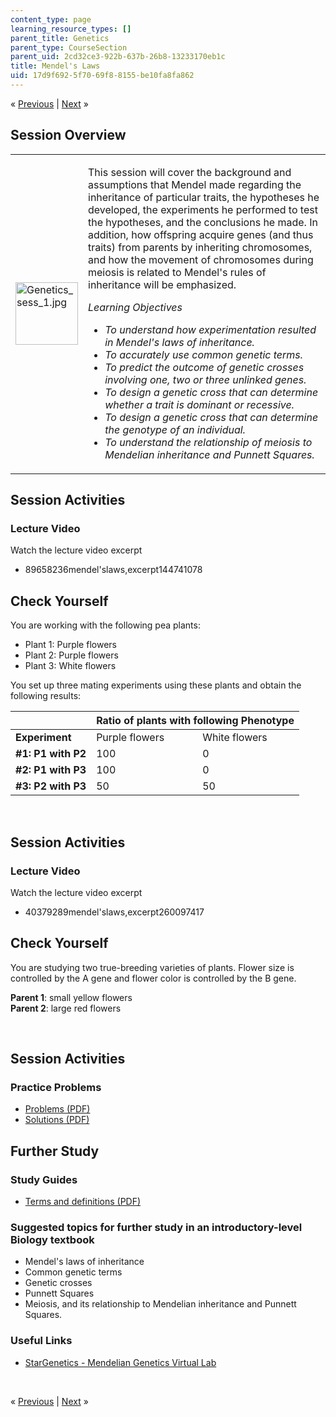 ```yaml
---
content_type: page
learning_resource_types: []
parent_title: Genetics
parent_type: CourseSection
parent_uid: 2cd32ce3-922b-637b-26b8-13233170eb1c
title: Mendel's Laws
uid: 17d9f692-5f70-69f8-8155-be10fa8fa862
---
```

<p class="sc_nav">&laquo; <a class="sc_prev" href="./resolveuid/2cd32ce3922b637b26b813233170eb1c">Previous</a> | <a class="sc_next" href="./resolveuid/06e0b88b67159f8b06c3dbe3474bcaed">Next</a> &raquo;</p> <h2 class="subhead">Session Overview</h2> <table class="sc_overview">     <tbody>         <tr>             <td><img width="100" height="100" alt="Genetics_sess_1.jpg" src="./resolveuid/f2d1f5ce61d5ab005b5ea4e2f6151b8d" /></td>             <td><p>This session will cover the background and assumptions that Mendel made regarding the inheritance of particular traits, the hypotheses he developed, the experiments he performed to test the hypotheses, and the conclusions he made. In addition, how offspring acquire genes (and thus traits) from parents by inheriting chromosomes, and how the movement of chromosomes during meiosis is related to Mendel's rules of inheritance will be emphasized.</p>             <p><em>Learning Objectives</em></p>             <ul class="arrow">                 <li><em>To understand how experimentation resulted in Mendel's laws of inheritance.</em></li>                 <li><em>To accurately use common genetic terms.</em></li>                 <li><em>To predict the outcome of genetic crosses involving one, two or three unlinked genes.</em></li>                 <li><em>To design a genetic cross that can determine whether a trait is dominant or recessive.</em></li>                 <li><em>To design a genetic cross that can determine the genotype of an individual.</em></li>                 <li><em>To understand the relationship of meiosis to Mendelian inheritance and Punnett Squares.</em></li>             </ul></td>         </tr>     </tbody> </table> <h2 class="subhead">Session Activities</h2> <h3 class="subsubhead">Lecture Video</h3> <p>Watch the lecture video excerpt</p> <ul class="arrow">     <li>89658236mendel'slaws,excerpt144741078</li> </ul> <h2 class="subhead">Check Yourself</h2> <p>You are working with the following pea plants:</p> <ul>     <li>Plant 1: Purple flowers</li>     <li>Plant 2: Purple flowers</li>     <li>Plant 3: White flowers</li> </ul> <p>You set up three mating experiments using these plants and obtain the following results:</p> <div class="maintabletemplate"><table class="tablewidth75">     <thead>         <tr>             <th>&nbsp;</th>             <th colspan="2">Ratio of plants with following Phenotype</th>         </tr>     </thead>     <tbody>         <tr class="row">             <td><strong>Experiment</strong></td>             <td>Purple flowers</td>             <td>White flowers</td>         </tr>         <tr class="alt-row">             <td><strong>#1: P1 with P2</strong></td>             <td>100</td>             <td>0</td>         </tr>         <tr class="alt-row">             <td><strong>#2: P1 with P3</strong></td>             <td>100</td>             <td>0</td>         </tr>         <tr class="alt-row">             <td><strong>#3: P2 with P3</strong></td>             <td>50</td>             <td>50</td>         </tr>     </tbody> </table></div> <div id="quizArea">&nbsp;</div> <script type="text/javascript" src="/scripts/jquery-1.3.2.min.js"></script> <script type="text/javascript" src="/scripts/jQuizMe-uncompressed.js"></script> <script type="text/javascript">
// There was an extra comma at the end of multiList array.
$( function($){
	var quizMulti = {
    multiList: [
	{
        ques: "Which phenotype is dominant?",
        ans: "Purple flowers",
        ansSel: ["White flowers"],
        ansInfo: "Experiment #2 demonstrates that purple flower color is dominant to white flower color."
    },
	{
        ques: "What is the genotype of Plant 1 with respect to flower color?",
        ans: 'PP <span style="display: none;">1</span>',
        ansSel: ['Pp <span style="display: none;">2</span>', 'pp <span style="display: none;">3</span>'],
        ansInfo: ""
    },
	{
        ques: "What is the genotype of Plant 2 with respect to flower color?",
        ans: 'Pp <span style="display: none;">2</span>',
        ansSel: ['PP <span style="display: none;">1</span>', 'pp <span style="display: none;">3</span>'],
        ansInfo: ""
    },				
	{
        ques: "What is the genotype of Plant 3 with respect to flower color?",
        ans: 'pp <span style="display: none;">3</span>',
        ansSel: ['PP <span style="display: none;">1</span>', 'Pp <span style="display: none;">2</span>'],
        ansInfo: ""
    }]
	};
	var options = {
		allRandom: false,
		Random: false,
		help: "",
		showHTML: false,
		animationType: 0,
		showWrongAns: true,
		title: "Concept test 1",	 
};
$("#quizArea").jQuizMe(quizMulti, options);
});
</script> <h2 class="subhead">Session Activities</h2> <h3 class="subsubhead">Lecture Video</h3> <p>Watch the lecture video excerpt</p> <ul class="arrow">     <li>40379289mendel'slaws,excerpt260097417</li> </ul> <h2 class="subhead">Check Yourself</h2> <p>You are studying two true-breeding varieties of plants. Flower size is controlled by the A gene and flower color is controlled by the B gene.</p> <p><strong>Parent 1</strong>: small yellow flowers <br /> <strong>Parent 2</strong>: large red flowers</p> <div id="quizArea2">&nbsp;</div> <script type="text/javascript" src="/scripts/jquery-1.3.2.min.js"></script> <script type="text/javascript" src="/scripts/jQuizMe-uncompressed.js"></script> <script type="text/javascript">
// There was an extra comma at the end of multiList array.
$( function($){
	var quizMulti = {
    multiList: [
	{
        ques: 'You cross the two true-breeding parental plants, and find that <strong>all</strong> the F1 progeny have small red flowers.<br /><br />Which of the following phenotypes are dominant?',
        ans: "small red",
        ansSel: ["large red", "large yellow", "small yellow"],
        ansInfo: ""
    },
	{
        ques: 'You cross the two true-breeding parental plants, and find that <strong>all</strong> the F1 progeny have small red flowers.<br /><br />What is the genotype of Parent 1 with respect to flower color and size? Use A and B for the dominant traits, a and b for the recessive traits.',
        ans: 'AAbb <span style="display: none;">5</span>',
        ansSel: ['AABB <span style="display: none;">4</span>', 'aaBB <span style="display: none;">6</span>', 'aabb <span style="display: none;">7</span>', 'AaBb <span style="display: none;">8</span>'],
        ansInfo: ""
    },
	{
        ques: 'You cross the two true-breeding parental plants, and find that <strong>all</strong> the F1 progeny have small red flowers.<br /><br />What is the genotype of Parent 2 with respect to flower color and size? Use A and B for the dominant traits, a and b for the recessive traits.',
        ans: 'aaBB <span style="display: none;">6</span>',
        ansSel: ['AABB <span style="display: none;">4</span>', 'AAbb <span style="display: none;">5</span>', 'aabb <span style="display: none;">7</span>', 'AaBb <span style="display: none;">8</span>'],
        ansInfo: ""
    },			
	{
        ques: 'You cross the two true-breeding parental plants, and find that <strong>all</strong> the F1 progeny have small red flowers.<br /><br />What is the genotype of F1 progeny with respect to flower color and size? Use A and B for the dominant traits, a and b for the recessive traits.',
        ans: 'AaBb <span style="display: none;">8</span>',
        ansSel: ['AABB <span style="display: none;">4</span>', 'AAbb <span style="display: none;">5</span>', 'aaBB <span style="display: none;">6</span>', 'aabb <span style="display: none;">7</span>'],
        ansInfo: ""
    },
	{
        ques: 'You cross an F1 plant with a true breeding plant that has large yellow flowers and obtain 1000 progeny. Assume that the two genes assort independently.<br /><br />The progeny from this cross could show how many different phenotypes?',
        ans: "4",
        ansSel: ["1", "2", "3", "5", "6"],
        ansInfo: ""
    },				
	{
        ques: 'You cross an F1 plant with a true breeding plant that has large yellow flowers and obtain 1000 progeny. Assume that the two genes assort independently.<br /><br />Of the 1600 progeny plants, approximately how many would be expected to have large yellow flowers?',
        ans: "400",
        ansSel: ["1600", "900", "300", "100"],
        ansInfo: ""
    }]
	};
	var options = {
		allRandom: false,
		Random: false,
		help: "",
		showHTML: false,
		animationType: 0,
		showWrongAns: true,
		title: "Concept test 1",	 
};
$("#quizArea2").jQuizMe(quizMulti, options);
});
</script> <h2 class="subhead">Session Activities</h2> <h3 class="subsubhead">Practice Problems</h3> <ul class="arrow">     <li><a href="./resolveuid/cce7348418390c92229fe8d718f5763d">Problems (PDF)</a></li>     <li><a href="./resolveuid/edef496d9cc1b0e3b5c0e35aec29f6ac">Solutions (PDF)</a></li> </ul> <h2 class="subhead">Further Study</h2> <h3 class="subsubhead">Study Guides</h3> <ul class="arrow">     <li><a href="./resolveuid/13aaf4b79c5d93421a12040f3fad06de">Terms and definitions (PDF)</a></li> </ul> <h3 class="subsubhead">Suggested topics for further study in an introductory-level Biology textbook</h3> <ul class="arrow">     <li>Mendel's laws of inheritance</li>     <li>Common genetic terms</li>     <li>Genetic crosses</li>     <li>Punnett Squares</li>     <li>Meiosis, and its relationship to Mendelian inheritance and Punnett Squares.</li> </ul> <h3 class="subsubhead">Useful Links</h3> <ul class="arrow">     <li><a href="http://web.mit.edu/star/genetics/">StarGenetics - Mendelian Genetics Virtual Lab</a></li> </ul> <p>&nbsp;</p> <p class="sc_nav_bottom">&laquo; <a class="sc_prev" href="./resolveuid/2cd32ce3922b637b26b813233170eb1c">Previous</a> | <a class="sc_next" href="./resolveuid/06e0b88b67159f8b06c3dbe3474bcaed">Next</a> &raquo;</p>